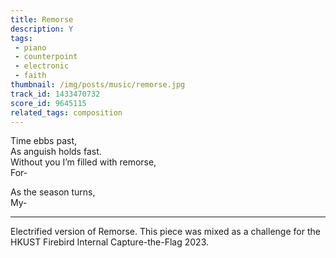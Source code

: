 ```yaml
---
title: Remorse
description: Y
tags:
 - piano
 - counterpoint
 - electronic
 - faith
thumbnail: /img/posts/music/remorse.jpg
track_id: 1433470732
score_id: 9645115
related_tags: composition
---
```


Time ebbs past,  
As anguish holds fast.  
Without you I’m filled with remorse,  
For-

As the season turns,  
My-

---

Electrified version of Remorse. This piece was mixed as a challenge for the HKUST Firebird Internal Capture-the-Flag 2023.